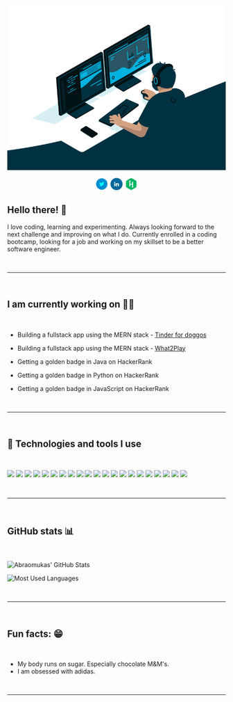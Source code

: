 <div align="center">
  <a href="https://linkedin.com/in/abraomukas/"><img src="images/hero.gif" alt="Abraomukas' in a nutshell"></a>

<p align='center'>

<a href="https://twitter.com/abraomukas"><img height="30" src="images/icons/twitter.png"></a>
<a href="https://www.linkedin.com/in/abraomukas/"><img height="30" src="images/icons/linkedin.png"></a>
<a href="https://www.hackerrank.com/abraomukas"><img height="30" src="images/icons/hackerrank.png"></a>
</p>

</div>

## Hello there! :wave:

I love coding, learning and experimenting. Always looking forward to the next challenge and improving on what I do. Currently enrolled in a coding bootcamp, looking for a job and working on my skillset to be a better software engineer.

<br>

---

<br>

## I am currently working on :man_technologist:

<br>

- Building a fullstack app using the MERN stack - <a href="https://github.com/Abraomukas/brown-gazelles-final-project">Tinder for doggos</a>

- Building a fullstack app using the MERN stack - <a href="https://github.com/Abraomukas/what-2-play">What2Play</a>

- Getting a golden badge in Java on HackerRank

- Getting a golden badge in Python on HackerRank

- Getting a golden badge in JavaScript on HackerRank

<br>

---

<br>

## :wrench: Technologies and tools I use

<br>

![](https://img.shields.io/badge/-Ubuntu-informational?style=flat&logo=Ubuntu&logoColor=white&color=darkblue)
![](https://img.shields.io/badge/-IntelliJ_IDEA-informational?style=flat&logo=intellij-idea&logoColor=white&color=darkblue)
![](https://img.shields.io/badge/-VS_Code-informational?style=flat&logo=microsoft&logoColor=white&color=darkblue)
![](https://img.shields.io/badge/-Java-informational?style=flat&logo=Java&logoColor=white&color=darkblue)
![](https://img.shields.io/badge/-JPA-informational?style=flat&logo=java&logoColor=white&color=darkblue)
![](https://img.shields.io/badge/-JUnit-informational?style=flat&logo=java&logoColor=white&color=darkblue)
![](https://img.shields.io/badge/-Spring_Boot-informational?style=flat&logo=spring&logoColor=white&color=darkblue)
![](https://img.shields.io/badge/-JavaScript-informational?style=flat&logo=javascript&logoColor=white&color=darkblue)
![](https://img.shields.io/badge/-Python-informational?style=flat&logo=python&logoColor=white&color=darkblue)
![](https://img.shields.io/badge/-Docker-informational?style=flat&logo=docker&logoColor=white&color=darkblue)
![](https://img.shields.io/badge/-Kubernetes-informational?style=flat&logo=kubernetes&logoColor=white&color=darkblue)
![](https://img.shields.io/badge/-PostgreSQL-informational?style=flat&logo=postgresql&logoColor=white&color=darkblue)
![](https://img.shields.io/badge/-MongoDB-informational?style=flat&logo=mongodb&logoColor=white&color=darkblue)
![](https://img.shields.io/badge/-Express-informational?style=flat&logo=express&logoColor=white&color=darkblue)
![](https://img.shields.io/badge/-React-informational?style=flat&logo=react&logoColor=white&color=darkblue)
![](https://img.shields.io/badge/-Node.js-informational?style=flat&logo=node.js&logoColor=white&color=darkblue)
![](https://img.shields.io/badge/-Postman-informational?style=flat&logo=postman&logoColor=white&color=darkblue)
![](https://img.shields.io/badge/-Heroku-informational?style=flat&logo=heroku&logoColor=white&color=darkblue)
![](https://img.shields.io/badge/-Netlify-informational?style=flat&logo=netlify&logoColor=white&color=darkblue)
![](https://img.shields.io/badge/-Jenkins-informational?style=flat&logo=jenkins&logoColor=white&color=darkblue)
![](https://img.shields.io/badge/-GIMP-informational?style=flat&logo=gimp&logoColor=white&color=darkblue)

<br>

---

<br>

## GitHub stats :bar_chart:

<br>

![Abraomukas' GitHub Stats](https://github-readme-stats.vercel.app/api?username=abraomukas&theme=react&show_icons=true)

![Most Used Languages](https://github-readme-stats.vercel.app/api/top-langs/?username=abraomukas&theme=react&show_icons=true)

<br>

---

<br>

## Fun facts: :grin:   

<br>

- My body runs on sugar. Especially chocolate M&M's. 
- I am obsessed with adidas.

<br>

---